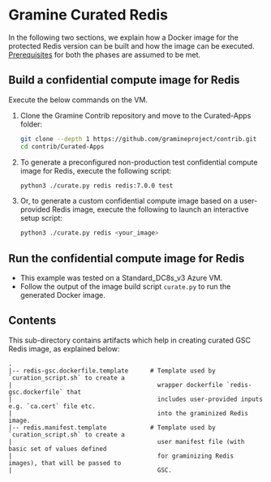 # Gramine Curated Redis
In the following two sections, we explain how a Docker image for the protected Redis version can be
built and how the image can be executed.
[Prerequisites](https://github.com/gramineproject/contrib/tree/master/Curated-Apps/README.md) for
both the phases are assumed to be met.

## Build a confidential compute image for Redis
Execute the below commands on the VM.

1. Clone the Gramine Contrib repository and move to the Curated-Apps folder:
   ```sh
   git clone --depth 1 https://github.com/gramineproject/contrib.git
   cd contrib/Curated-Apps
   ```

2. To generate a preconfigured non-production test confidential compute image for Redis, execute
   the following script:
   ```sh
   python3 ./curate.py redis redis:7.0.0 test
   ```

3. Or, to generate a custom confidential compute image based on a user-provided Redis image, execute
   the following to launch an interactive setup script:
   ```sh
   python3 ./curate.py redis <your_image>
   ```

## Run the confidential compute image for Redis

- This example was tested on a Standard_DC8s_v3 Azure VM.
- Follow the output of the image build script `curate.py` to run the generated Docker image.

## Contents
This sub-directory contains artifacts which help in creating curated GSC Redis image, as explained
below:

    .
    |-- redis-gsc.dockerfile.template      # Template used by `curation_script.sh` to create a
    |                                        wrapper dockerfile `redis-gsc.dockerfile` that
    |                                        includes user-provided inputs e.g. `ca.cert` file etc.
    |                                        into the graminized Redis image.
    |-- redis.manifest.template            # Template used by `curation_script.sh` to create a
    |                                        user manifest file (with basic set of values defined
    |                                        for graminizing Redis images), that will be passed to
    |                                        GSC.
